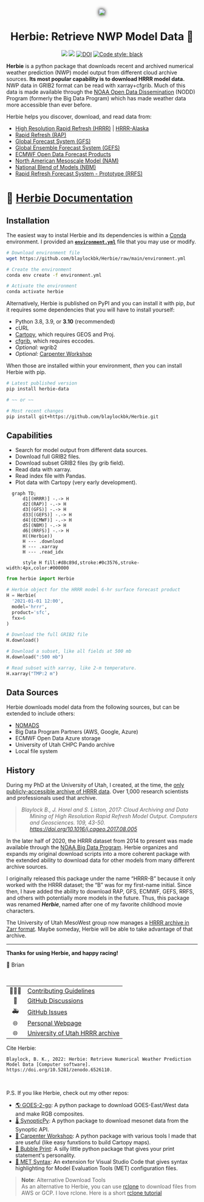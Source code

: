 <div
  align="center"
>

<img 
  src="https://github.com/blaylockbk/Herbie/raw/main/images/Herbie_transparent_tan.svg" 
  style="filter: drop-shadow(0px 0px 5px #000000)">

# Herbie: Retrieve NWP Model Data 🏁

<!-- Badges -->

[![](https://img.shields.io/pypi/v/herbie-data)](https://pypi.python.org/pypi/herbie-data/)
![](https://img.shields.io/github/license/blaylockbk/Herbie)
[![DOI](https://zenodo.org/badge/275214142.svg)](https://zenodo.org/badge/latestdoi/275214142)
[![Code style: black](https://img.shields.io/badge/code%20style-black-000000.svg)](https://github.com/psf/black)

<!-- (Badges) -->

</div>

**Herbie** is a python package that downloads recent and archived numerical weather prediction (NWP) model output from different cloud archive sources. **Its most popular capability is to download HRRR model data.** NWP data in GRIB2 format can be read with xarray+cfgrib. Much of this data is made available through the [NOAA Open Data Dissemination](https://www.noaa.gov/information-technology/open-data-dissemination) (NODD) Program (formerly the Big Data Program) which has made weather data more accessible than ever before.

Herbie helps you discover, download, and read data from:

- [High Resolution Rapid Refresh (HRRR)](https://blaylockbk.github.io/Herbie/_build/html/user_guide/notebooks/data_hrrr.html) | [HRRR-Alaska](https://blaylockbk.github.io/Herbie/_build/html/user_guide/notebooks/data_hrrrak.html)
- [Rapid Refresh (RAP)](https://blaylockbk.github.io/Herbie/_build/html/user_guide/notebooks/data_rap.html)
- [Global Forecast System (GFS)](https://blaylockbk.github.io/Herbie/_build/html/user_guide/notebooks/data_gfs.html)
- [Global Ensemble Forecast System (GEFS)](https://blaylockbk.github.io/Herbie/_build/html/user_guide/notebooks/data_gefs.html)
- [ECMWF Open Data Forecast Products](https://blaylockbk.github.io/Herbie/_build/html/user_guide/notebooks/data_ecmwf.html)
- [North American Mesoscale Model (NAM)](https://github.com/blaylockbk/Herbie/blob/main/docs/user_guide/notebooks/data_nam.ipynb)
- [National Blend of Models (NBM)](https://blaylockbk.github.io/Herbie/_build/html/user_guide/notebooks/data_nbm.html)
- [Rapid Refresh Forecast System - Prototype (RRFS)](https://blaylockbk.github.io/Herbie/_build/html/user_guide/notebooks/data_rrfs.html)

# 📓 [Herbie Documentation](https://blaylockbk.github.io/Herbie/_build/html/)

## Installation

The easiest way to instal Herbie and its dependencies is within a [Conda](https://docs.conda.io/projects/conda/en/latest/user-guide/tasks/manage-environments.html) environment. I provided an **[`environment.yml`](https://github.com/blaylockbk/Herbie/blob/main/environment.yml)** file that you may use or modify.

```bash
# Download environment file
wget https://github.com/blaylockbk/Herbie/raw/main/environment.yml

# Create the environment
conda env create -f environment.yml

# Activate the environment
conda activate herbie
```

Alternatively, Herbie is published on PyPI and you can install it with pip, _but_ it requires some dependencies that you will have to install yourself:

- Python 3.8, 3.9, or **3.10** (recommended)
- cURL
- [Cartopy](https://scitools.org.uk/cartopy/docs/latest/installing.html), which requires GEOS and Proj.
- [cfgrib](https://github.com/ecmwf/cfgrib), which requires eccodes.
- _Optional:_ wgrib2
- _Optional:_ [Carpenter Workshop](https://github.com/blaylockbk/Carpenter_Workshop)

When those are installed within your environment, _then_ you can install Herbie with pip.

```bash
# Latest published version
pip install herbie-data

# ~~ or ~~

# Most recent changes
pip install git+https://github.com/blaylockbk/Herbie.git
```

## Capabilities

- Search for model output from different data sources.
- Download full GRIB2 files.
- Download subset GRIB2 files (by grib field).
- Read data with xarray.
- Read index file with Pandas.
- Plot data with Cartopy (very early development).

```mermaid
  graph TD;
      d1[(HRRR)] -.-> H
      d2[(RAP)] -.-> H
      d3[(GFS)] -.-> H
      d33[(GEFS)] -.-> H
      d4[(ECMWF)] -.-> H
      d5[(NBM)] -.-> H
      d6[(RRFS)] -.-> H
      H((Herbie))
      H --- .download
      H --- .xarray
      H --- .read_idx

      style H fill:#d8c89d,stroke:#0c3576,stroke-width:4px,color:#000000
```

```python
from herbie import Herbie

# Herbie object for the HRRR model 6-hr surface forecast product
H = Herbie(
  '2021-01-01 12:00',
  model='hrrr',
  product='sfc',
  fxx=6
)

# Download the full GRIB2 file
H.download()

# Download a subset, like all fields at 500 mb
H.download(":500 mb")

# Read subset with xarray, like 2-m temperature.
H.xarray("TMP:2 m")
```

## Data Sources

Herbie downloads model data from the following sources, but can be extended to include others:

- [NOMADS](https://nomads.ncep.noaa.gov/)
- Big Data Program Partners (AWS, Google, Azure)
- ECMWF Open Data Azure storage
- University of Utah CHPC Pando archive
- Local file system

## History

During my PhD at the University of Utah, I created, at the time, the [only publicly-accessible archive of HRRR data](http://hrrr.chpc.utah.edu/). Over 1,000 research scientists and professionals used that archive.

<blockquote><cite>
<p style="padding-left: 22px ; text-indent: -22px ;"> Blaylock B., J. Horel and S. Liston, 2017: Cloud Archiving and Data Mining of High Resolution Rapid Refresh Model Output. Computers and Geosciences. 109, 43-50. <a href="https://doi.org/10.1016/j.cageo.2017.08.005">https://doi.org/10.1016/j.cageo.2017.08.005</a></p>
</cite></blockquote>

In the later half of 2020, the HRRR dataset from 2014 to present was made available through the [NOAA Big Data Program](https://www.noaa.gov/information-technology/big-data). Herbie organizes and expands my original download scripts into a more coherent package with the extended ability to download data for other models from many different archive sources.

I originally released this package under the name “HRRR-B” because it only worked with the HRRR dataset; the “B” was for my first-name initial. Since then, I have added the ability to download RAP, GFS, ECMWF, GEFS, RRFS, and others with potentially more models in the future. Thus, this package was renamed **_Herbie_**, named after one of my favorite childhood movie characters.

The University of Utah MesoWest group now manages a [HRRR archive in Zarr format](http://hrrr.chpc.utah.edu/). Maybe someday, Herbie will be able to take advantage of that archive.

---

**Thanks for using Herbie, and happy racing!**

🏁 Brian

<br>

|     |                                                                                                       |
| :-: | ----------------------------------------------------------------------------------------------------- |
| 👨🏻‍💻  | [Contributing Guidelines](https://blaylockbk.github.io/Herbie/_build/html/user_guide/contribute.html) |
| 💬  | [GitHub Discussions](https://github.com/blaylockbk/Herbie/discussions)                                |
| 🚑  | [GitHub Issues](https://github.com/blaylockbk/Herbie/issues)                                          |
| 🌐  | [Personal Webpage](http://home.chpc.utah.edu/~u0553130/Brian_Blaylock/home.html)                      |
| 🌐  | [University of Utah HRRR archive](http://hrrr.chpc.utah.edu/)                                         |

Cite Herbie:

    Blaylock, B. K., 2022: Herbie: Retrieve Numerical Weather Prediction
    Model Data [Computer software]. https://doi.org/10.5281/zenodo.6526110.

<br>

P.S. If you like Herbie, check out my other repos:

- [🌎 GOES-2-go](https://github.com/blaylockbk/goes2go): A python package to download GOES-East/West data and make RGB composites.
- [🌡 SynopticPy](https://github.com/blaylockbk/SynopticPy): A python package to download mesonet data from the Synoptic API.
- [🔨 Carpenter Workshop](https://github.com/blaylockbk/Carpenter_Workshop): A python package with various tools I made that are useful (like easy funxtions to build Cartopy maps).
- [💬 Bubble Print](https://github.com/blaylockbk/BubblePrint): A silly little python package that gives your print statement's personality.
- [📜 MET Syntax](https://github.com/blaylockbk/vscode-met-syntax): An extension for Visual Studio Code that gives syntax highlighting for Model Evaluation Tools (MET) configuration files.

> **Note**: Alternative Download Tools  
> As an alternative to Herbie, you can use [rclone](https://rclone.org/) to download files from AWS or GCP. I love rclone. Here is a short [rclone tutorial](https://github.com/blaylockbk/pyBKB_v3/blob/master/rclone_howto.md)
